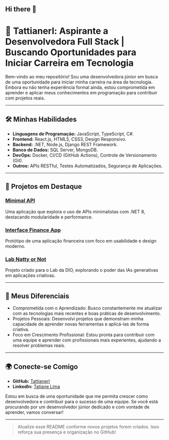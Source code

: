 ## Hi there 👋

<!--
**Tattianerl/Tattianerl** is a ✨ _special_ ✨ repository because its `README.md` (this file) appears on your GitHub profile.

Here are some ideas to get you started:

- 🔭 I’m currently working on ...
- 🌱 I’m currently learning ...
- 👯 I’m looking to collaborate on ...
- 🤔 I’m looking for help with ...
- 💬 Ask me about ...
- 📫 How to reach me: ...
- 😄 Pronouns: ...
- ⚡ Fun fact: ...
-->
# 🌟 **Tattianerl: Aspirante a Desenvolvedora Full Stack | Buscando Oportunidades para Iniciar Carreira em Tecnologia**

Bem-vindo ao meu repositório! Sou uma desenvolvedora júnior em busca de uma oportunidade para iniciar minha carreira na área de tecnologia. Embora eu não tenha experiência formal ainda, estou comprometida em aprender e aplicar meus conhecimentos em programação para contribuir com projetos reais.

---

## 🛠️ **Minhas Habilidades**
- **Linguagens de Programação:** JavaScript, TypeScript, C#.
- **Frontend:** React.js, HTML5, CSS3, Design Responsivo.
- **Backend:** .NET, Node.js, Django REST Framework.
- **Banco de Dados:** SQL Server, MongoDB.
- **DevOps:** Docker, CI/CD (GitHub Actions), Controle de Versionamento (Git).
- **Outros:** APIs RESTful, Testes Automatizados, Segurança de Aplicações.

---

## 📌 **Projetos em Destaque**

### [Minimal API](https://github.com/Tattianerl/minimal-api)
Uma aplicação que explora o uso de APIs minimalistas com .NET 8, destacando modularidade e performance.

### [Interface Finance App](https://github.com/Tattianerl/interface-finance-app)
Protótipo de uma aplicação financeira com foco em usabilidade e design moderno.

### [Lab Natty or Not](https://github.com/Tattianerl/lab-natty-or-not)
Projeto criado para o Lab da DIO, explorando o poder das IAs generativas em aplicações criativas.

---

## 🎯 **Meus Diferenciais**
- Comprometida com o Aprendizado: Busco constantemente me atualizar com as tecnologias mais recentes e boas práticas de desenvolvimento.
- Projetos Pessoais: Desenvolvi projetos que demonstram minha capacidade de aprender novas ferramentas e aplicá-las de forma criativa.
- Foco em Crescimento Profissional: Estou pronta para contribuir com uma equipe e aprender com profissionais mais experientes, ajudando a resolver problemas reais.

---

## 🌍 **Conecte-se Comigo**
- **GitHub:** [Tattianerl](https://github.com/Tattianerl)
- **LinkedIn:** [Tatiane Lima](www.linkedin.com/in/tati-lima85/)
  

Estou em busca de uma oportunidade que me permita crescer como desenvolvedora e contribuir para o sucesso de uma equipe. Se você está procurando por um desenvolvedor júnior dedicado e com vontade de aprender, vamos conversar!

---

> Atualize esse README conforme novos projetos forem criados. Isso reforça sua presença e organização no GitHub!
